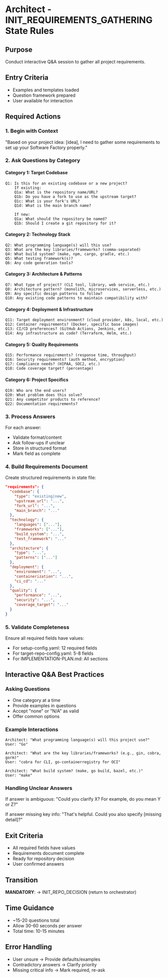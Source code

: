 # Architect - INIT_REQUIREMENTS_GATHERING State Rules

## Purpose
Conduct interactive Q&A session to gather all project requirements.

## Entry Criteria
- Examples and templates loaded
- Question framework prepared
- User available for interaction

## Required Actions

### 1. Begin with Context
"Based on your project idea: [idea], I need to gather some requirements to set up your Software Factory properly."

### 2. Ask Questions by Category

#### Category 1: Target Codebase
```
Q1: Is this for an existing codebase or a new project?
    If existing:
    Q1a: What is the repository name/URL?
    Q1b: Do you have a fork to use as the upstream target?
    Q1c: What is your fork's URL?
    Q1d: What is the main branch name?

    If new:
    Q1a: What should the repository be named?
    Q1b: Should I create a git repository for it?
```

#### Category 2: Technology Stack
```
Q2: What programming language(s) will this use?
Q3: What are the key libraries/frameworks? (comma-separated)
Q4: What build system? (make, npm, cargo, gradle, etc.)
Q5: What testing framework(s)?
Q6: Any code generation tools?
```

#### Category 3: Architecture & Patterns
```
Q7: What type of project? (CLI tool, library, web service, etc.)
Q8: Architecture pattern? (monolith, microservices, serverless, etc.)
Q9: Any specific design patterns to follow?
Q10: Any existing code patterns to maintain compatibility with?
```

#### Category 4: Deployment & Infrastructure
```
Q11: Target deployment environment? (cloud provider, k8s, local, etc.)
Q12: Container requirements? (Docker, specific base images)
Q13: CI/CD preferences? (GitHub Actions, Jenkins, etc.)
Q14: Any infrastructure as code? (Terraform, Helm, etc.)
```

#### Category 5: Quality Requirements
```
Q15: Performance requirements? (response time, throughput)
Q16: Security requirements? (auth method, encryption)
Q17: Compliance needs? (HIPAA, SOC2, etc.)
Q18: Code coverage target? (percentage)
```

#### Category 6: Project Specifics
```
Q19: Who are the end users?
Q20: What problem does this solve?
Q21: Any competitor products to reference?
Q22: Documentation requirements?
```

### 3. Process Answers
For each answer:
- Validate format/content
- Ask follow-ups if unclear
- Store in structured format
- Mark field as complete

### 4. Build Requirements Document
Create structured requirements in state file:
```json
"requirements": {
  "codebase": {
    "type": "existing|new",
    "upstream_url": "...",
    "fork_url": "...",
    "main_branch": "..."
  },
  "technology": {
    "languages": ["..."],
    "frameworks": ["..."],
    "build_system": "...",
    "test_framework": "..."
  },
  "architecture": {
    "type": "...",
    "patterns": ["..."]
  },
  "deployment": {
    "environment": "...",
    "containerization": "...",
    "ci_cd": "..."
  },
  "quality": {
    "performance": "...",
    "security": "...",
    "coverage_target": "..."
  }
}
```

### 5. Validate Completeness
Ensure all required fields have values:
- For setup-config.yaml: 12 required fields
- For target-repo-config.yaml: 5-8 fields
- For IMPLEMENTATION-PLAN.md: All sections

## Interactive Q&A Best Practices

### Asking Questions
- One category at a time
- Provide examples in questions
- Accept "none" or "N/A" as valid
- Offer common options

### Example Interactions
```
Architect: "What programming language(s) will this project use?"
User: "Go"

Architect: "What are the key libraries/frameworks? (e.g., gin, cobra, gorm)"
User: "cobra for CLI, go-containerregistry for OCI"

Architect: "What build system? (make, go build, bazel, etc.)"
User: "make"
```

### Handling Unclear Answers
If answer is ambiguous:
"Could you clarify X? For example, do you mean Y or Z?"

If answer missing key info:
"That's helpful. Could you also specify [missing detail]?"

## Exit Criteria
- All required fields have values
- Requirements document complete
- Ready for repository decision
- User confirmed answers

## Transition
**MANDATORY**: → INIT_REPO_DECISION (return to orchestrator)

## Time Guidance
- ~15-20 questions total
- Allow 30-60 seconds per answer
- Total time: 10-15 minutes

## Error Handling
- User unsure → Provide defaults/examples
- Contradictory answers → Clarify priority
- Missing critical info → Mark required, re-ask